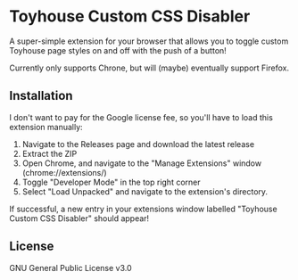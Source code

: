 # Toyhouse Custom CSS Disabler
A super-simple extension for your browser that allows you to toggle custom Toyhouse page styles on and off with the push of a button!

Currently only supports Chrone, but will (maybe) eventually support Firefox.

## Installation
I don't want to pay for the Google license fee, so you'll have to load this extension manually:
1. Navigate to the Releases page and download the latest release
2. Extract the ZIP
3. Open Chrome, and navigate to the "Manage Extensions" window (chrome://extensions/)
4. Toggle "Developer Mode" in the top right corner
5. Select "Load Unpacked" and navigate to the extension's directory.

If successful, a new entry in your extensions window labelled "Toyhouse Custom CSS Disabler" should appear!

## License
GNU General Public License v3.0